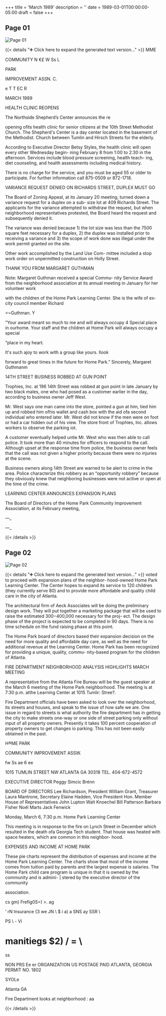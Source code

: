 +++
title = 'March 1989'
description = ''
date = 1989-03-01T00:00:00-05:00
draft = false
+++



## Page 01

![Page 01](/hpcia-newsletter-archive/1989-03_01.jpg)

{{< details "➕ Click here to expand the generated text version..." >}}
MME

COMMUNITY
N €£ W Ss L

PARK

IMPROVEMENT ASSN. C.

e T T EC R

MARCH 1989

HEALTH CLINIC REOPENS

The Northside Shepherd’s Center announces the re

opening ofits health clinic for senior citizens at the 10th
Street Methodist Church. The Shepherd's Center is a
day center located in the basement of the Methodist.
Church between Tumlin and Hirsch Streets for the
elderly.

According to Executive Director Betsy Styles, the
health clinic will open every other Wednesday begin-
ning February 8 from 1:00 to 2:30 in the afternoon.
Services include blood pressure screening, health teach-
ing, diet counseling, and health assessments including
medical history.

There is no charge for the service, and you must be
aged 55 or older to participate. For further information
call 875-0509 or 872-1718.

VARIANCE REQUEST DENIED ON
RICHARDS STREET, DUPLEX MUST GO

The Board of Zoning Appeal, at its January 20 meeting,
turned down a variance request for a duplex on a sub-
size lot at 409 Richards Street. The applicants for the
variance attempted to withdraw the request, but when
neighborhood representatives protested, the Board
heard the request and subsequently denied it.

The variance was denied because 1) the Iot size
was less than the 7500 square feet necessary for a
duplex, 2) the duplex was installed prior to receiving a
variance and 3) the scope of work done was illegal
under the work permit granted on the site.

Other work accomplished by the Land Use Com-
mittee included a stop work order on unpermitted
construction on Holly Street.

THANK YOU FROM
MARGARET GUTHMAN

Note: Margaret Guthman received a special Commu-
nity Service Award from the neighborhood association
at its annual meeting in January for her volunteer work

with the children of the Home Park Learning Center.
She is the wife of ex-city council member Richard

=~Guthman. Y

“Your award meant so much to me and will always
occupy 4 Special place in ourhome. Your staff and the
children at Home Park will always occupy a special

“place in my heart.

It's such ajoy to work with a group like yours. Ilook

forward to great times in the future for Home Park.”
Sincerely,
Margaret Guthmanm

14TH STREET BUSINESS ROBBED
AT GUN POINT

Trophies, Inc. at 196 14th Street was robbed at gun
point in late January by two black males, one who had
posed as a customer earlier in the day, according to
business owner Jeff West.

Mr. West says one man came into the store,
pointed a gun at him, tied him up and robbed him ofhis
wallet and cash box with the aid ofa second individual
who entered later. Mr. West did not know if the men
were on foot or had a car hidden out of his view. The
store front of Trophies, Inc. allows workers to observe
the parking iot.

A customer eventually helped untie Mr. West who
was then able to call police. It took more than 40
minutes for officers to respond to the call. Although
upset at the response time from police, the business
owner feels that the call was not given a higher priority
because there were no injuries at the scene.

Business owners along 14th Street are warned to
be alert to crime in the area. Police characterize this
robbery as an “opportunity robbery” because they
obviously knew that neighboring businesses were not
active or open at the time of the crime.

LEARNING CENTER ANNOUNCES
EXPANSION PLANS

The Board of Directors of the Home Park Community
Improvement Association, at its February meeting,

—_

—_


{{< /details >}}




## Page 02

![Page 02](/hpcia-newsletter-archive/1989-03_02.jpg)

{{< details "➕ Click here to expand the generated text version..." >}}
voted to proceed with expansion plans of the neighbor-
hood-owned Home Park Learning Center. The Center
hopes to expand its service to 120 children (they
currently serve 80) and to provide more affordable and
quality child care in the city of Atlanta.

The architectural firm of Aeck Associates will be
doing the preliminary design work. They will put
together a marketing package that will be used to raise
the estimated $300-$400,000 necessary for the proj-
ect. The design phase of the project is expected to be
completed in 90 days. There is no time schedule on the
fund raising phase at this point.

The Home Park board of directors based their
expansion decision on the need for more quality and
affordable day care, as well as the need for additional
revenue at the Learning Center. Home Park has been
recognized for providing a unique, quality, commu-
nity-based program for the children of Atlanta.

FIRE DEPARTMENT NEIGHBORHOOD
ANALYSIS HIGHLIGHTS
MARCH MEETING

A representative from the Atlanta Fire Bureau will be
the guest speaker at the March 6 meeting of the Home
Park neighborhood. The meeting is at 7:30 p.m. atthe
Learning Center at 1015 Tumlir: Stree?.

Fire Department officials have been asked to look
over the neighborhood, its streets and houses, and
speak to the issue of how safe we are. One issue in
regard to streets is what authority the fire department
has in getting the city to make streets one-way or one
side of street parking only without input of all property
owners. Presently it takes 100 percent cooperation of
property owners to get changes io parking. This has
not been easily obtained in the past.

H®ME PARK

COMMUNITY IMPROVEMENT ASSW.

fw Ss ae 6 ee

1015 TUMLIN STREET NW ATLANTA GA 30318 TEL. 404-672-4572

EXECUTIVE DIRECTOR
Peggy Simcic Brénn

BOARD OF DIRECTORS
Lee Richardson, President
William Grant, Treasurer
Laura Mantrone, Secretary
Elaine Hadden, Vice President
Hon. Member House of
Representatives John Lupton
Walt Knoechel
Bill Patterson
Barbara Fisher
Noél Marts
Jack Fenwick

Monday, March 6, 7:30 p.m.
Home Park Learning Center

This meeting is in response to the fire on Lynch
Street in December which resulted in the death ofa
Georgia Tech student. That house was heated with
space heaters, which are common in this neighbor-
hood.

EXPENSES AND INCOME AT HOME PARK

These pie charts represent the distribution of expenses
and income at the Home Park Learning Center. The
charts show that most of the income comes from
tuition paid by parents and the largest expense is
salaries. The Home Park child care program is unique
in that it is owned by the community and is admini- |
stered by the executive director of the community

association.

cs gm)
Frefig0S=) >.
ag

‘ rN
Insurance {3 we JN \ $
i a) a SNS ay SSR \

PS \ - Vi

manitiegs $2) / = \
=
ss

NON PRS Ee er
ORGANIZATION
US POSTAGE PAID
ATLANTA, GEORGIA
PERMIT NO. 1802

SYOLe

Atlanta GA

Fire Department looks at neighborhood : aa


{{< /details >}}



